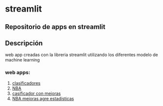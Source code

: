 # streamlit  

**Repositorio de apps en streamlit**
---
## Descripción  
web app creadas con la libreria streamlit utilizando los diferentes modelo de machine learning


### web apps:  
1. [clasificadores](https://clasificador-app.herokuapp.com/)  
1. [NBA](https://nba-apy.herokuapp.com/)
1. [casificador con mejoras](https://clasificadorapp.herokuapp.com/)  
1. [NBA mejoras agre estadísticas](https://nba-references.herokuapp.com/)  

